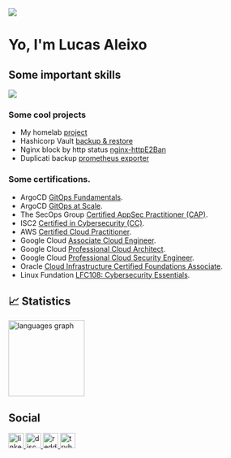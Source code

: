 ![](https://komarev.com/ghpvc/?username=aleixolucas42)

<h1 align="left">Yo, I'm Lucas Aleixo</h1>

## Some important skills
<a href="https://skillicons.dev">
<img src="https://skillicons.dev/icons?i=docker,k8s,aws,gcp,azure,neovim,html,angular,js,ts,py,vim,bash,powershell,windows,linux,bsd,redhat,arch,ubuntu,kali,prometheus,grafana,jenkins,terraform,mysql,postgres" />
</a>

<h3>Some cool projects</h3>
<ul>
<li>My homelab <a href="https://github.com/AleixoLucas42/homelab">project</a></li>
<li>Hashicorp Vault <a href="https://github.com/AleixoLucas42/hashicorp_vault-backup">backup & restore</a></li>
<li>Nginx block by http status <a href="https://github.com/AleixoLucas42/nginx-httpE2Ban"> nginx-httpE2Ban</a></li>
<li>Duplicati backup <a href="https://github.com/AleixoLucas42/duplicati-prometheus-exporter"> prometheus exporter</a></li>
</ul>


<h3> Some certifications.</h3>

<ul>
<li>ArgoCD <a href="https://www.credly.com/badges/b03866b4-83ad-423c-85c0-67ef93f30330/public_url">GitOps Fundamentals</a>.</li>
<li>ArgoCD <a href="https://www.credly.com/badges/0cb98ab5-a9ff-4958-b741-5be4f1a43dcb/public_url">GitOps at Scale</a>.</li>
<li>The SecOps Group <a href="https://secops.group/certificate-validation/">Certified AppSec Practitioner (CAP)</a>.</li>
<li>ISC2 <a href="https://www.credly.com/badges/3f3eb9b4-1881-431e-90d0-c9eeb0f04c07/public_url">Certified in Cybersecurity (CC)</a>.</li>
<li>AWS <a href="https://www.credly.com/badges/04332d9e-d71d-4286-bff3-31919d02c329/public_url">Certified Cloud Practitioner</a>.</li>
<li>Google Cloud <a href="https://www.credly.com/badges/990ca636-f153-467d-b4fc-e646555f336b/public_url">Associate Cloud Engineer</a>.</li>
<li>Google Cloud <a href="https://www.credly.com/badges/41bc570e-f9e1-42e1-ae5d-1776624c76cb/public_url">Professional Cloud Architect</a>.</li>
<li>Google Cloud <a href="https://www.credly.com/badges/e1566db6-8061-4082-a827-1e88c4ddc4ef/public_url">Professional Cloud Security Engineer</a>.</li>
<li>Oracle <a href="https://catalog-education.oracle.com/apex/f?p=1010:2:107037200726959::NO:RP:P2_AUTHCODE,P2_AUTH_KEY,P2_ARG_INVALID_CNT:Mq184467zM22i,BvkoL184395aalb952oBaM,0">Cloud Infrastructure Certified Foundations Associate</a>.</li>
<li>Linux Fundation <a href="https://www.credly.com/badges/feab6b83-585a-4c4d-8b92-8e6b27cc555c/public_url">LFC108: Cybersecurity Essentials</a>.</li>
</ul>


## 📈 Statistics

<div align="left">
  <img src="https://github-readme-stats.vercel.app/api/top-langs?username=aleixolucas42&locale=en&hide_title=false&layout=compact&card_width=320&langs_count=5&theme=dark&hide_border=false&order=2" height="150" alt="languages graph"  />
</div>

## Social

<div align="left">
  <a href="https://www.linkedin.com/in/lucas-aleixo42/" target="_blank">
    <img src="https://img.shields.io/static/v1?message=LinkedIn&logo=linkedin&label=&color=0077B5&logoColor=white&labelColor=&style=for-the-badge" height="30" alt="linkedin logo"  />
  </a>
  <a href="https://discord.com/users/aleixolucas42" target="_blank">
    <img src="https://img.shields.io/static/v1?message=Discord&logo=discord&label=&color=7289DA&logoColor=white&labelColor=&style=for-the-badge" height="30" alt="discord logo"  />
  </a>
  <a href="https://www.reddit.com/user/AleixoLucas/" target="_blank">
    <img src="https://img.shields.io/static/v1?message=Reddit&social=reddit&logo=reddit&label=&color=FF4500&logoColor=white&labelColor=&style=for-the-badge" height="30" alt="reddit logo"/>
  </a>
  <a href="https://tryhackme.com/r/p/leiXuo42" target="_blank">
    <img src="https://img.shields.io/static/v1?message=TryHackMe&logo=tryhackme&label=&color=88cc14&logoColor=white&labelColor=&style=for-the-badge" height="30" alt="tryhackme logo"  />
  </a>  
</div>
